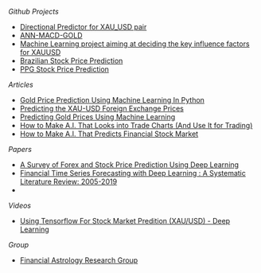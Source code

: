 *Github Projects*
- [Directional Predictor for XAU_USD pair](https://github.com/marcusfooo/Gold-Directional-Trend-Predictor)
- [ANN-MACD-GOLD](https://github.com/user-Noldo/ANN-MACD-GOLD)
- [Machine Learning project aiming at deciding the key influence factors for XAUUSD](https://github.com/stntsai/Gold-Digga)
- [Brazilian Stock Price Prediction](https://github.com/PedroHCouto/UDACITY-ML-Engineer-Nanodegree-Project/blob/main/README.md)
- [PPG Stock Price Prediction](https://github.com/jayellho/AWS-ML-eng-capstone)

*Articles*
- [Gold Price Prediction Using Machine Learning In Python](https://blog.quantinsti.com/gold-price-prediction-using-machine-learning-python/)
- [Predicting the XAU-USD Foreign Exchange Prices](https://bengielynmae.github.io/portfolio/6forex)
- [Predicting Gold Prices Using Machine Learning](https://towardsdatascience.com/machine-learning-to-predict-gold-price-returns-4bdb0506b132)
- [How to Make A.I. That Looks into Trade Charts (And Use It for Trading)](https://towardsdatascience.com/making-a-i-that-looks-into-trade-charts-62e7d51edcba)
- [How to Make A.I. That Predicts Financial Stock Market](https://www.linkedin.com/pulse/how-make-ai-predicts-financial-stock-market-ceyhun-derinbogaz/)

*Papers*
- [A Survey of Forex and Stock Price Prediction Using Deep Learning](https://www.mdpi.com/2571-5577/4/1/9)
- [Financial Time Series Forecasting with Deep Learning : A Systematic Literature Review: 2005-2019](https://arxiv.org/pdf/1911.13288)
- 

*Videos*
- [Using Tensorflow For Stock Market Predition (XAU/USD) - Deep Learning](https://www.youtube.com/watch?v=u_PyOnAjQ-A)

*Group*
- [Financial Astrology Research Group](https://github.com/financial-astrology-research)
